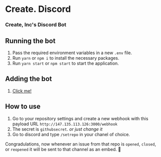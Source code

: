 # Create. Discord

### Create, Inc's Discord Bot

## Running the bot

1. Pass the required environment variables in a new `.env` file.
2. Run `yarn` or `npm i` to install the necessary packages.
3. Run `yarn start` or `npm start` to start the application.

## Adding the bot

1. [Click me!](https://discord.com/api/oauth2/authorize?client_id=1039976402608459898&permissions=8&scope=bot)

## How to use

1. Go to your repository settings and create a new webhook with this payload URL `http://147.135.113.126:3000/webhook`
2. The secret is `githubsecret`. _or just change it_
3. Go to discord and type `/setrepo` in your chanel of choice.

Congradulations, now whenever an issue from that repo is `opened`, `closed`, or `reopened` it will be sent to that channel as an embed. 🎉
